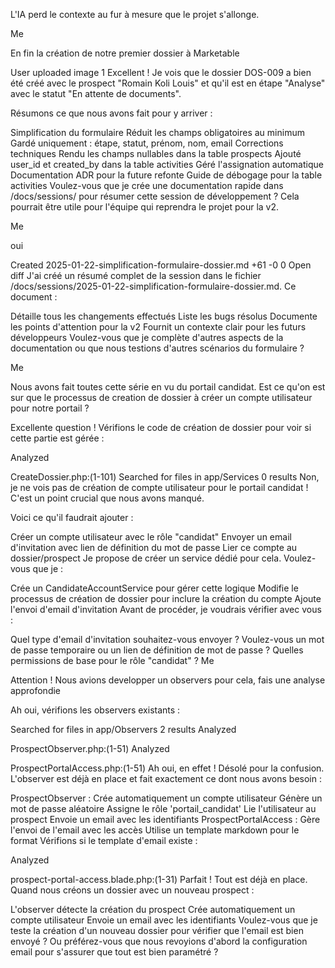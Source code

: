 L'IA perd le contexte au fur à mesure que le projet s'allonge.


Me

En fin la création de notre premier dossier à Marketable 

User uploaded image 1
Excellent ! Je vois que le dossier DOS-009 a bien été créé avec le prospect "Romain Koli Louis" et qu'il est en étape "Analyse" avec le statut "En attente de documents".

Résumons ce que nous avons fait pour y arriver :

Simplification du formulaire
Réduit les champs obligatoires au minimum
Gardé uniquement : étape, statut, prénom, nom, email
Corrections techniques
Rendu les champs nullables dans la table prospects
Ajouté user_id et created_by dans la table activities
Géré l'assignation automatique
Documentation
ADR pour la future refonte
Guide de débogage pour la table activities
Voulez-vous que je crée une documentation rapide dans /docs/sessions/ pour résumer cette session de développement ? Cela pourrait être utile pour l'équipe qui reprendra le projet pour la v2.

Me

oui

Created
2025-01-22-simplification-formulaire-dossier.md
+61
-0
 0
Open diff
J'ai créé un résumé complet de la session dans le fichier /docs/sessions/2025-01-22-simplification-formulaire-dossier.md. Ce document :

Détaille tous les changements effectués
Liste les bugs résolus
Documente les points d'attention pour la v2
Fournit un contexte clair pour les futurs développeurs
Voulez-vous que je complète d'autres aspects de la documentation ou que nous testions d'autres scénarios du formulaire ?

Me

Nous avons fait toutes cette série en vu du portail candidat. Est ce qu'on est sur que le processus de creation de dossier à créer un compte utilisateur pour notre portail ? 

Excellente question ! Vérifions le code de création de dossier pour voir si cette partie est gérée :

Analyzed

CreateDossier.php:(1-101)
Searched for files in
app/Services
0 results
Non, je ne vois pas de création de compte utilisateur pour le portail candidat ! C'est un point crucial que nous avons manqué.

Voici ce qu'il faudrait ajouter :

Créer un compte utilisateur avec le rôle "candidat"
Envoyer un email d'invitation avec lien de définition du mot de passe
Lier ce compte au dossier/prospect
Je propose de créer un service dédié pour cela. Voulez-vous que je :

Crée un CandidateAccountService pour gérer cette logique
Modifie le processus de création de dossier pour inclure la création du compte
Ajoute l'envoi d'email d'invitation
Avant de procéder, je voudrais vérifier avec vous :

Quel type d'email d'invitation souhaitez-vous envoyer ?
Voulez-vous un mot de passe temporaire ou un lien de définition de mot de passe ?
Quelles permissions de base pour le rôle "candidat" ?
Me

Attention ! Nous avions developper un observers pour cela, fais une analyse approfondie

Ah oui, vérifions les observers existants :

Searched for files in
app/Observers
2 results
Analyzed

ProspectObserver.php:(1-51)
Analyzed

ProspectPortalAccess.php:(1-51)
Ah oui, en effet ! Désolé pour la confusion. L'observer est déjà en place et fait exactement ce dont nous avons besoin :

ProspectObserver :
Crée automatiquement un compte utilisateur
Génère un mot de passe aléatoire
Assigne le rôle 'portail_candidat'
Lie l'utilisateur au prospect
Envoie un email avec les identifiants
ProspectPortalAccess :
Gère l'envoi de l'email avec les accès
Utilise un template markdown pour le format
Vérifions si le template d'email existe :

Analyzed

prospect-portal-access.blade.php:(1-31)
Parfait ! Tout est déjà en place. Quand nous créons un dossier avec un nouveau prospect :

L'observer détecte la création du prospect
Crée automatiquement un compte utilisateur
Envoie un email avec les identifiants
Voulez-vous que je teste la création d'un nouveau dossier pour vérifier que l'email est bien envoyé ? Ou préférez-vous que nous revoyions d'abord la configuration email pour s'assurer que tout est bien paramétré ?